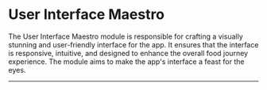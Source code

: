 # User Interface Maestro

The User Interface Maestro module is responsible for crafting a visually stunning and user-friendly interface for the app. It ensures that the interface is responsive, intuitive, and designed to enhance the overall food journey experience. The module aims to make the app's interface a feast for the eyes.

---